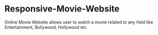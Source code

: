 # Responsive-Movie-Website
Online Movie Website allows user to watch a movie related to any field like Entertainment, Bollywood, Hollywood etc
